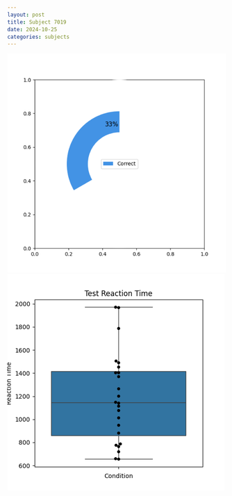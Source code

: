 ```yaml
---
layout: post
title: Subject 7019
date: 2024-10-25
categories: subjects
---
```


![](data/7019/run-22/7019_FN_acc_test.png)
![](data/7019/run-22/7019_FN_rt.png)
